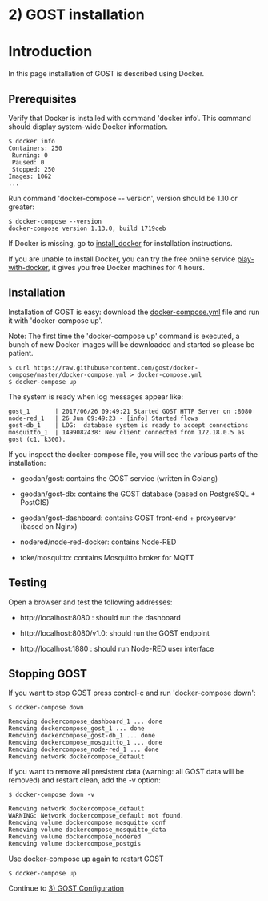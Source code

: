 # 2) GOST installation

# Introduction

In this page installation of GOST is described using Docker.

## Prerequisites

Verify that Docker is installed with command 'docker info'. This command should display system-wide Docker information.

```
$ docker info
Containers: 250
 Running: 0
 Paused: 0
 Stopped: 250
Images: 1062
...
```

Run command 'docker-compose -- version', version should be 1.10 or greater:

```
$ docker-compose --version
docker-compose version 1.13.0, build 1719ceb
```

If Docker is missing, go to <a href="install_docker.md">install_docker</a> for installation instructions.

If you are unable to install Docker, you can try the free online service <a href="http://labs.play-with-docker.com/">play-with-docker</a>, it gives you free Docker machines for 4 hours.

## Installation

Installation of GOST is easy: download the <a href = "https://raw.githubusercontent.com/gost/docker-compose/master/docker-compose.yml">docker-compose.yml</a> file and run it with 'docker-compose up'.

Note: The first time the 'docker-compose up' command is executed, a bunch of new Docker images will be downloaded and started so please be patient.

```
$ curl https://raw.githubusercontent.com/gost/docker-compose/master/docker-compose.yml > docker-compose.yml
$ docker-compose up
```
The system is ready when log messages appear like:

```
gost_1       | 2017/06/26 09:49:21 Started GOST HTTP Server on :8080
node-red_1   | 26 Jun 09:49:23 - [info] Started flows
gost-db_1    | LOG:  database system is ready to accept connections
mosquitto_1  | 1499082438: New client connected from 172.18.0.5 as gost (c1, k300).
```

If you inspect the docker-compose file, you will see the various parts of the installation:

- geodan/gost: contains the GOST service (written in Golang)

- geodan/gost-db: contains the GOST database (based on PostgreSQL + PostGIS)

- geodan/gost-dashboard: contains GOST front-end + proxyserver (based on Nginx)

- nodered/node-red-docker: contains Node-RED

- toke/mosquitto: contains Mosquitto broker for MQTT 


## Testing

Open a browser and test the following addresses:

- http://localhost:8080 : should run the dashboard

- http://localhost:8080/v1.0: should run the GOST endpoint

- http://localhost:1880 : should run Node-RED user interface

## Stopping GOST

If you want to stop GOST press control-c and run 'docker-compose down':

```
$ docker-compose down

Removing dockercompose_dashboard_1 ... done
Removing dockercompose_gost_1 ... done
Removing dockercompose_gost-db_1 ... done
Removing dockercompose_mosquitto_1 ... done
Removing dockercompose_node-red_1 ... done
Removing network dockercompose_default
```

If you want to remove all presistent data (warning: all GOST data will be removed) and restart clean, add the -v option:

```
$ docker-compose down -v

Removing network dockercompose_default
WARNING: Network dockercompose_default not found.
Removing volume dockercompose_mosquitto_conf
Removing volume dockercompose_mosquitto_data
Removing volume dockercompose_nodered
Removing volume dockercompose_postgis
```

Use docker-compose up again to restart GOST
```
$ docker-compose up
```


Continue to <a href="3_configuration.md">3) GOST Configuration</a>

